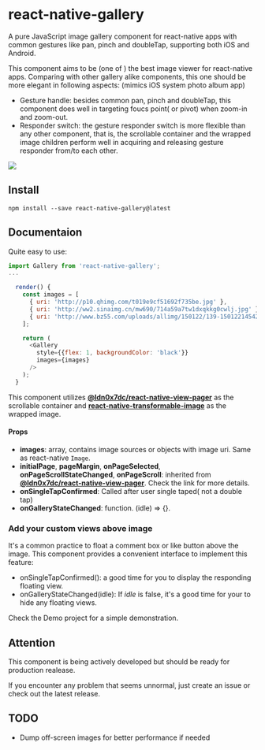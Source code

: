 # react-native-gallery

A pure JavaScript image gallery component for react-native apps with common gestures like pan, pinch and doubleTap, supporting both iOS and Android.

This component aims to be (one of ) the best image viewer for react-native apps. Comparing with other gallery alike components, this one should be more elegant in following aspects: (mimics iOS system photo album app)

* Gesture handle: besides common pan, pinch and doubleTap, this component does well in targeting foucs point( or pivot) when zoom-in and zoom-out.
* Responder switch: the gesture responder switch is more flexible than any other component, that is, the scrollable container and the wrapped image children perform well in acquiring and releasing gesture responder from/to each other.

![](Demo/demo.gif)



## Install

`npm install --save react-native-gallery@latest`



## Documentaion

Quite easy to use:

```js
import Gallery from 'react-native-gallery';
...

  render() {
    const images = [
      { uri: 'http://p10.qhimg.com/t019e9cf51692f735be.jpg' },
      { uri: 'http://ww2.sinaimg.cn/mw690/714a59a7tw1dxqkkg0cwlj.jpg' },
      { uri: 'http://www.bz55.com/uploads/allimg/150122/139-150122145421.jpg'},
    ];

    return (
      <Gallery
        style={{flex: 1, backgroundColor: 'black'}}
        images={images}
      />
    );
  }
```

This component utilizes **[@ldn0x7dc/react-native-view-pager](https://github.com/ldn0x7dc/react-native-view-pager)** as the scrollable container and **[react-native-transformable-image](https://github.com/ldn0x7dc/react-native-transformable-image)** as the wrapped image. 

#### Props

* **images**: array, contains image sources or objects with image uri. Same as react-native `Image`.
* **initialPage**, **pageMargin**, **onPageSelected**, **onPageScrollStateChanged**, **onPageScroll**: inherited from **[@ldn0x7dc/react-native-view-pager](https://github.com/ldn0x7dc/react-native-view-pager)**. Check the link for more details.
* **onSingleTapConfirmed**: Called after user single taped( not a double tap)
* **onGalleryStateChanged**: function. (idle) => {}.




### Add your custom views above image

It's a common practice to float a comment box or like button above the image. This component provides a convenient interface to implement this feature:

- onSingleTapConfirmed(): a good time for you to display the responding floating view. 
- onGalleryStateChanged(idle): If *idle* is false, it's a good time for your to hide any floating views.

Check the Demo project for a simple demonstration.



## Attention

This component is being actively developed but should be ready for production realease.

If you encounter any problem that seems unnormal, just create an issue or check out the latest release.


## TODO

* Dump off-screen images for better performance if needed
